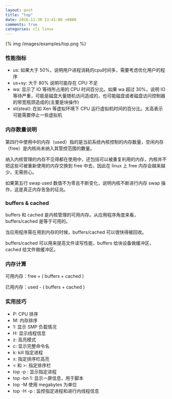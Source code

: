 ```yaml
---
layout: post
title: "top"
date: 2016-11-30 13:41:06 +0800
comments: true
categories: cli linux
---
```


{% img /images/examples/top.png %}

### 性能指标

* us: 如果大于 50%，说明用户进程消耗的cpu时间多，需要考虑优化用户的程序
* us+sy: 大于 80% 说明可能存在 CPU 不足
* wa: 显示了 IO 等待所占用的 CPU 时间百分比。如果 wa 超过 30%，说明 IO 等待严重，可能是磁盘大量随机访问造成的，也可能磁盘或者磁盘访问控制器的带宽瓶颈造成的(主要是块操作)
* st(steal): 在如 Xen 等虚拟环境下 CPU 运行虚拟机时间的百分比。太高表示可能需要停止一些虚拟机

### 内存数量说明

第四行中使用中的内存（used）指的是当前系统內核控制的内存数量，空闲内存（free）是内核尚未纳入其管控范围的數量。

纳入内核管理的内存不见得都在使用中，还包括可以被重复利用的内存，内核并不把这些可被重新使用的内存交换到 free 中去，因此在 linux 上 free 内存会越来越少，无需担心。

如果第五行 swap used 数值不为零且不断变化，说明内核不断进行内存 swap 操作，这是真正内存告急的征兆。

### buffers & cached

buffers 和 cached 是内核管理的可用内存。从应用程序角度来看，buffers/cached 是等于可用的。

当应用程序需在用到内存的时候，buffers/cached 可以很快得被回收。

buffers/cached 可以用来提高文件读写性能，buffers 给块设备做缓冲区，cached 给文件做缓冲区。

### 内存计算

可用内存：free + ( buffers + cached )

已用内存：used - ( buffers + cached )

### 实用技巧

* P: CPU 排序
* M: 内存排序
* 1: 显示 SMP 负载情况
* H: 显示线程信息
* z: 高亮模式
* c: 显示完整命令名
* k: kill 指定进程
* x: 指定排序栏高亮
* < 和 >: 指定排序栏
* top -p <pid>: 显示指定进程
* top -bn 1: 显示一屏信息，用于脚本
* top -M 使用 megabytes 为单位
* top -H -p <pid>: 监控指定进程和进行内线程信息


